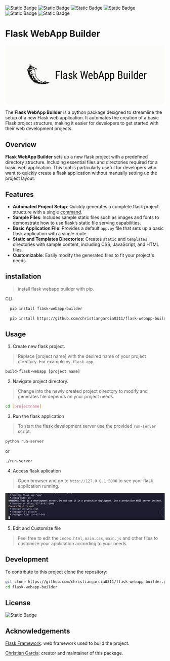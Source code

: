 ![Static Badge](https://img.shields.io/badge/pypi-v.1.2.0-blue)
![Static Badge](https://img.shields.io/badge/flask_webapp_builder-green)
![Static Badge](https://img.shields.io/badge/flask-framework-red)
![Static Badge](https://img.shields.io/badge/webapplications-blue)
![Static Badge](https://img.shields.io/badge/flask-projects-orange)
![Static Badge](https://img.shields.io/badge/flask_webapp-brown)

<h1>Flask WebApp Builder</h1>

![logo](images/logo.jpg)

The **Flask WebApp Builder** is a python package designed to streamline the setup of a new Flask web application. It automates the creation of a basic Flask project structure, making it easier for developers to get started with their web development projects.

## Overview

**Flask WebApp Builder** sets up a new flask project with a predefined directory structure. Including essential files and directories required for a basic web application. This tool is particularly useful for developers who want to quickly create a flask application without manually setting up the project layout.

## Features

- **Automated Project Setup**: Quickly generates a complete flask project structure with a single [command](#installation).
- **Sample Files**: Includes sample static files such as images and fonts to demonstrate how to use flask’s static file serving capabilities.
- **Basic Application File**: Provides a default `app.py` file that sets up a basic flask application with a single route.
- **Static and Templates Directories**: Creates `static` and `templates` directories with sample content, including CSS, JavaScript, and HTML files.
- **Customizable**: Easily modify the generated files to fit your project's needs.

## installation

> install flask webapp builder with pip.

CLI:

```bash
  pip install flask-webapp-builder
```

```bash
  pip install https://github.com/christiangarcia0311/flask-webapp-builder/raw/main/dist/flask_webapp_builder-1.2.0.tar.gz
```

## Usage

1. Create new flask project.

> Replace [project name] with the desired name of your project directory. For example `my_flask_app`.

```bash
build-flask-webapp [project name]
```

2. Navigate project directory.

> Change into the newly created project directory to modify and generates file depends on your project needs.

```bash
cd [projectname]
```

3. Run the flask application

> To start the flask development server use the provided `run-server` script.

```bash
python run-server
```

or 

```bash
./run-server
```

4. Access flask aplication

> Open browser and go to `http://127.0.0.1:5000`  to see your flask application running.

![server](images/server.jpg)

5. Edit and Customize file

> Feel free to edit the `index.html`, `main.css`, `main.js` and other files to customize your application according to your needs.

## Development 

To contribute to this project clone the repository:

```bash
git clone https://github.com/christiangarcia0311/flask-webapp-builder.git
cd flask-webapp-builder
```

## License

![Static Badge](https://img.shields.io/badge/MIT-License-orange)

## Acknowledgements

[Flask Framework](https://flask.palletsprojects.com/en/3.0.x/): web framework used to build the project.

[Christian Garcia](https://github.com/christiangarcia0311): creator and maintainer of this package.
